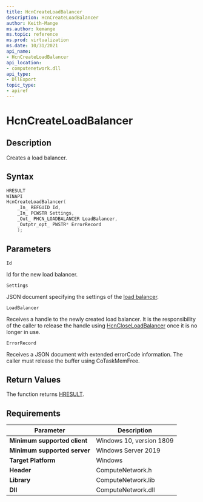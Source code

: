 ```yaml
---
title: HcnCreateLoadBalancer
description: HcnCreateLoadBalancer
author: Keith-Mange
ms.author: kemange
ms.topic: reference
ms.prod: virtualization
ms.date: 10/31/2021
api_name:
- HcnCreateLoadBalancer
api_location:
- computenetwork.dll
api_type:
- DllExport
topic_type:
- apiref
---
```

# HcnCreateLoadBalancer

## Description

Creates a load balancer.

## Syntax

```cpp
HRESULT
WINAPI
HcnCreateLoadBalancer(
    _In_ REFGUID Id,
    _In_ PCWSTR Settings,
    _Out_ PHCN_LOADBALANCER LoadBalancer,
    _Outptr_opt_ PWSTR* ErrorRecord
    );
```

## Parameters

`Id`

Id for the new load balancer.

`Settings`

JSON document specifying the settings of the [load balancer](./../HNS_Schema.md#HostComputeLoadBalancer).

`LoadBalancer`

Receives a handle to the newly created load balancer. It is the responsibility of the caller to release the handle using [HcnCloseLoadBalancer](./HcnCloseLoadBalancer.md) once it is no longer in use.

`ErrorRecord`

Receives a JSON document with extended errorCode information. The caller must release the buffer using CoTaskMemFree.

## Return Values

The function returns [HRESULT](./HCNHResult.md).

## Requirements

|Parameter|Description|
|---|---|
| **Minimum supported client** | Windows 10, version 1809 |
| **Minimum supported server** | Windows Server 2019 |
| **Target Platform** | Windows |
| **Header** | ComputeNetwork.h |
| **Library** | ComputeNetwork.lib |
| **Dll** | ComputeNetwork.dll |

